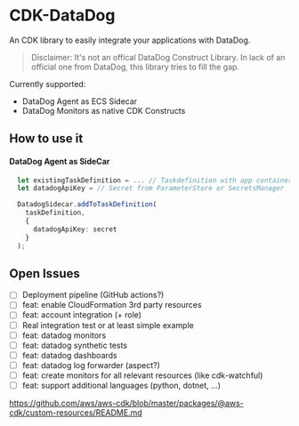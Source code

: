 # CDK-DataDog

An CDK library to easily integrate your applications with DataDog.

> Disclaimer: It's not an offical DataDog Construct Library. In lack of an official one from DataDog, this library tries to fill the gap. 

Currently supported:
* DataDog Agent as ECS Sidecar
* DataDog Monitors as native CDK Constructs


## How to use it

#### DataDog Agent as SideCar

```typescript
  let existingTaskDefinition = ... // Taskdefinition with app container
  let datadogApiKey = // Secret from ParameterStore or SecretsManager

  DatadogSidecar.addToTaskDefinition(
    taskDefinition, 
    {
      datadogApiKey: secret
    }
  );

```

## Open Issues
- [ ] Deployment pipeline (GitHub actions?)
- [ ] feat: enable CloudFormation 3rd party resources 
- [ ] feat: account integration (+ role)
- [ ] Real integration test or at least simple example
- [ ] feat: datadog monitors
- [ ] feat: datadog synthetic tests
- [ ] feat: datadog dashboards
- [ ] feat: datadog log forwarder (aspect?)
- [ ] feat: create monitors for all relevant resources (like cdk-watchful)
- [ ] feat: support additional languages (python, dotnet, ...)

https://github.com/aws/aws-cdk/blob/master/packages/@aws-cdk/custom-resources/README.md
